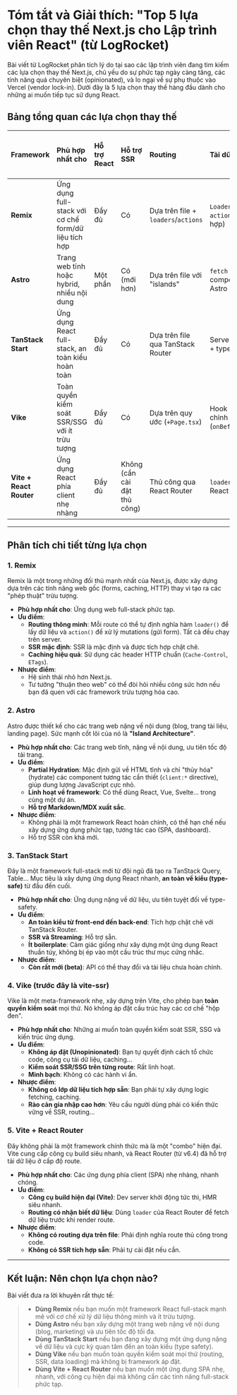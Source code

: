 

# Tóm tắt và Giải thích: "Top 5 lựa chọn thay thế Next.js cho Lập trình viên React" (từ LogRocket)

Bài viết từ LogRocket phân tích lý do tại sao các lập trình viên đang tìm kiếm các lựa chọn thay thế Next.js, chủ yếu do sự phức tạp ngày càng tăng, các tính năng quá chuyên biệt (opinionated), và lo ngại về sự phụ thuộc vào Vercel (vendor lock-in). Dưới đây là 5 lựa chọn thay thế hàng đầu dành cho những ai muốn tiếp tục sử dụng React.

## Bảng tổng quan các lựa chọn thay thế

| Framework | Phù hợp nhất cho | Hỗ trợ React | Hỗ trợ SSR | Routing | Tải dữ liệu | An toàn kiểu (Type Safety) |
| :--- | :--- | :--- | :--- | :--- | :--- | :--- |
| **Remix** | Ứng dụng full-stack với cơ chế form/dữ liệu tích hợp | Đầy đủ | Có | Dựa trên file + `loaders`/`actions` | `Loaders` + `actions` (tích hợp) | Có |
| **Astro** | Trang web tĩnh hoặc hybrid, nhiều nội dung | Một phần | Có (mới hơn) | Dựa trên file với "islands" | `fetch` trong component Astro | Có |
| **TanStack Start** | Ứng dụng React full-stack, an toàn kiểu hoàn toàn | Đầy đủ | Có | Dựa trên file qua TanStack Router | Server functions + typed loaders | **Có (full-stack)** |
| **Vike** | Toàn quyền kiểm soát SSR/SSG với ít trừu tượng | Đầy đủ | Có | Dựa trên quy ước (`+Page.tsx`) | Hook server tùy chỉnh (`onBeforeRender`) | Có |
| **Vite + React Router**| Ứng dụng React phía client nhẹ nhàng | Đầy đủ | Không (cần cài đặt thủ công)| Thủ công qua React Router | `loaders` của React Router | Có |

---

## Phân tích chi tiết từng lựa chọn

### 1. Remix

Remix là một trong những đối thủ mạnh nhất của Next.js, được xây dựng dựa trên các tính năng web gốc (forms, caching, HTTP) thay vì tạo ra các "phép thuật" trừu tượng.

*   **Phù hợp nhất cho**: Ứng dụng web full-stack phức tạp.
*   **Ưu điểm**:
    *   **Routing thông minh**: Mỗi route có thể tự định nghĩa hàm `loader()` để lấy dữ liệu và `action()` để xử lý mutations (gửi form). Tất cả đều chạy trên server.
    *   **SSR mặc định**: SSR là mặc định và được tích hợp chặt chẽ.
    *   **Caching hiệu quả**: Sử dụng các header HTTP chuẩn (`Cache-Control`, `ETags`).
*   **Nhược điểm**:
    *   Hệ sinh thái nhỏ hơn Next.js.
    *   Tư tưởng "thuận theo web" có thể đòi hỏi nhiều công sức hơn nếu bạn đã quen với các framework trừu tượng hóa cao.

### 2. Astro

Astro được thiết kế cho các trang web nặng về nội dung (blog, trang tài liệu, landing page). Sức mạnh cốt lõi của nó là **"Island Architecture"**.

*   **Phù hợp nhất cho**: Các trang web tĩnh, nặng về nội dung, ưu tiên tốc độ tải trang.
*   **Ưu điểm**:
    *   **Partial Hydration**: Mặc định gửi về HTML tĩnh và chỉ "thủy hóa" (hydrate) các component tương tác cần thiết (`client:*` directive), giúp dung lượng JavaScript cực nhỏ.
    *   **Linh hoạt về framework**: Có thể dùng React, Vue, Svelte... trong cùng một dự án.
    *   **Hỗ trợ Markdown/MDX xuất sắc**.
*   **Nhược điểm**:
    *   Không phải là một framework React hoàn chỉnh, có thể hạn chế nếu xây dựng ứng dụng phức tạp, tương tác cao (SPA, dashboard).
    *   Hỗ trợ SSR còn khá mới.

### 3. TanStack Start

Đây là một framework full-stack mới từ đội ngũ đã tạo ra TanStack Query, Table... Mục tiêu là xây dựng ứng dụng React nhanh, **an toàn về kiểu (type-safe)** từ đầu đến cuối.

*   **Phù hợp nhất cho**: Ứng dụng nặng về dữ liệu, ưu tiên tuyệt đối về type-safety.
*   **Ưu điểm**:
    *   **An toàn kiểu từ front-end đến back-end**: Tích hợp chặt chẽ với TanStack Router.
    *   **SSR và Streaming**: Hỗ trợ sẵn.
    *   **Ít boilerplate**: Cảm giác giống như xây dựng một ứng dụng React thuần túy, không bị ép vào một cấu trúc thư mục cứng nhắc.
*   **Nhược điểm**:
    *   **Còn rất mới (beta)**: API có thể thay đổi và tài liệu chưa hoàn chỉnh.

### 4. Vike (trước đây là vite-ssr)

Vike là một meta-framework nhẹ, xây dựng trên Vite, cho phép bạn **toàn quyền kiểm soát** mọi thứ. Nó không áp đặt cấu trúc hay các cơ chế "hộp đen".

*   **Phù hợp nhất cho**: Những ai muốn toàn quyền kiểm soát SSR, SSG và kiến trúc ứng dụng.
*   **Ưu điểm**:
    *   **Không áp đặt (Unopinionated)**: Bạn tự quyết định cách tổ chức code, công cụ tải dữ liệu, caching...
    *   **Kiểm soát SSR/SSG trên từng route**: Rất linh hoạt.
    *   **Minh bạch**: Không có các hành vi ẩn.
*   **Nhược điểm**:
    *   **Không có lớp dữ liệu tích hợp sẵn**: Bạn phải tự xây dựng logic fetching, caching.
    *   **Rào cản gia nhập cao hơn**: Yêu cầu người dùng phải có kiến thức vững về SSR, routing...

### 5. Vite + React Router

Đây không phải là một framework chính thức mà là một "combo" hiện đại. Vite cung cấp công cụ build siêu nhanh, và React Router (từ v6.4) đã hỗ trợ tải dữ liệu ở cấp độ route.

*   **Phù hợp nhất cho**: Các ứng dụng phía client (SPA) nhẹ nhàng, nhanh chóng.
*   **Ưu điểm**:
    *   **Công cụ build hiện đại (Vite)**: Dev server khởi động tức thì, HMR siêu nhanh.
    *   **Routing có nhận biết dữ liệu**: Dùng `loader` của React Router để fetch dữ liệu trước khi render route.
*   **Nhược điểm**:
    *   **Không có routing dựa trên file**: Phải định nghĩa route thủ công trong code.
    *   **Không có SSR tích hợp sẵn**: Phải tự cài đặt nếu cần.

---

## Kết luận: Nên chọn lựa chọn nào?

Bài viết đưa ra lời khuyên rất thực tế:

> *   **Dùng Remix** nếu bạn muốn một framework React full-stack mạnh mẽ với cơ chế xử lý dữ liệu thông minh và ít trừu tượng.
> *   **Dùng Astro** nếu bạn xây dựng một trang web nặng về nội dung (blog, marketing) và ưu tiên tốc độ tối đa.
> *   **Dùng TanStack Start** nếu bạn đang xây dựng một ứng dụng nặng về dữ liệu và cực kỳ quan tâm đến an toàn kiểu (type safety).
> *   **Dùng Vike** nếu bạn muốn toàn quyền kiểm soát mọi thứ (routing, SSR, data loading) mà không bị framework áp đặt.
> *   **Dùng Vite + React Router** nếu bạn muốn một ứng dụng SPA nhẹ, nhanh, với công cụ hiện đại mà không cần các tính năng full-stack phức tạp.